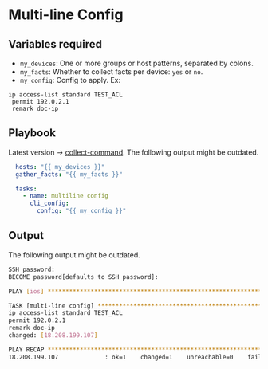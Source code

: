 # Multi-line Config

## Variables required

- `my_devices`: One or more groups or host patterns, separated by colons. 
- `my_facts`: Whether to collect facts per device: `yes` or `no`.
- `my_config`: Config to apply. Ex: 

```
ip access-list standard TEST_ACL
 permit 192.0.2.1
 remark doc-ip
```

## Playbook

Latest version -> [collect-command](collect-command.yml). The following output might be outdated.

```yaml
  hosts: "{{ my_devices }}"
  gather_facts: "{{ my_facts }}"

  tasks:
    - name: multiline config
      cli_config:
        config: "{{ my_config }}"
```

## Output

The following output might be outdated.

```bash
SSH password: 
BECOME password[defaults to SSH password]: 

PLAY [ios] *********************************************************************

TASK [multi-line config] *******************************************************
ip access-list standard TEST_ACL
permit 192.0.2.1
remark doc-ip
changed: [18.208.199.107]

PLAY RECAP *********************************************************************
18.208.199.107             : ok=1    changed=1    unreachable=0    failed=0    skipped=0    rescued=0    ignored=0    
```

